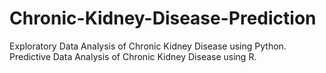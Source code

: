 # Chronic-Kidney-Disease-Prediction
Exploratory Data Analysis of Chronic Kidney Disease using Python.
Predictive Data Analysis of Chronic Kidney Disease using R.
